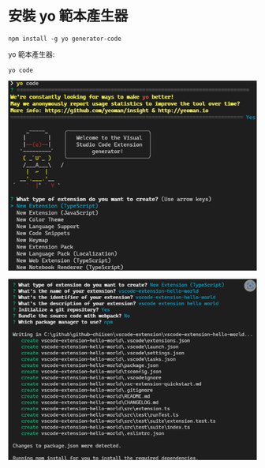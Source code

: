 # 安裝 yo 範本產生器
```bash=
npm install -g yo generator-code
```

yo 範本產生器:
```bash=
yo code
```

![yo code](../docs/images/yo_code_01.png)

![yo code](../docs/images/yo_code_02.png)